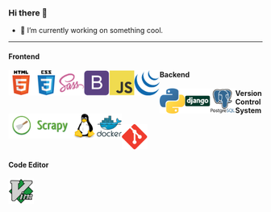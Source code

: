 ### Hi there 👋

- 🔭 I’m currently working on something cool.

----------------------------------------------

#### Frontend

<img align="left" src="./icons/html.svg" width="50" height="50" alt="HTML" />
<img align="left" src="./icons/css.svg" width="50" height="50" alt="CSS" />
<img align="left" src="./icons/sass.svg" width="50" height="50" alt="Sass" />
<img align="left" src="./icons/bootstrap.svg" width="50" height="50" alt="Bootstrap" />
<img align="left" src="./icons/js.svg" width="50" height="50" alt="JavaScript" />
<img align="left" src="./icons/jquery.png" width="50" height="50" alt="JQuery" />


#### Backend

<img align="left" src="./icons/python.png" width="50" height="50" alt="Python" />
<img align="left" src="./icons/django.png" width="50" height="50" alt="Django" />
<img align="left" src="./icons/postgresql.webp" width="50" height="50" alt="PostgreSQL" />
<img align="left" src="./icons/scrapy.png" height="50" alt="Scrapy" />
<img align="left" src="./icons/linux.svg" height="50" alt="Linux" />
<img align="left" src="./icons/docker.svg" height="50" alt="Docker" />


#### Version Control System
<img src="./icons/git.svg" height="50" alt="Git" />


#### Code Editor
<img src="./icons/vim.png" height="50" alt="Vim" />
